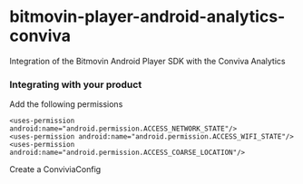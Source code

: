 # bitmovin-player-android-analytics-conviva
Integration of the Bitmovin Android Player SDK with the Conviva Analytics


### Integrating with your product

Add the following permissions 

```
<uses-permission android:name="android.permission.ACCESS_NETWORK_STATE"/>
<uses-permission android:name="android.permission.ACCESS_WIFI_STATE"/>
<uses-permission android:name="android.permission.ACCESS_COARSE_LOCATION"/>
```

Create a ConviviaConfig